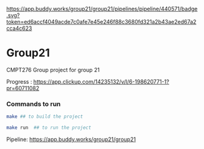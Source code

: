 https://app.buddy.works/group21/group21/pipelines/pipeline/440571/badge.svg?token=ed6accf4049acde7c0afe7e45e246f88c3680fd321a2b43ae2ed67a2cca4c623

# Group21

CMPT276 Group project for group 21



Progress : https://app.clickup.com/14235132/v/l/6-198620771-1?pr=60711082

### Commands to run

``` sh
make ## to build the project

make run  ## to run the project
```

Pipeline: https://app.buddy.works/group21/group21

